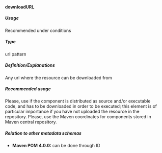 #### downloadURL
##### Usage
Recommended under conditions
##### Type
url pattern
##### Definition/Explanations
Any url where the resource can be downloaded from
##### Recommended usage
Please, use if the component is distributed as source and/or executable code, and has to be downloaded in order to be executed; this element is of particular importance if you have not uploaded the resource in the repository.
Please, use the Maven coordinates for components stored in Maven central repository.
##### Relation to other metadata schemas
* **Maven POM 4.0.0:** can be done through ID
